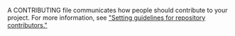 A CONTRIBUTING file communicates how people should contribute to your project. For more information, see ["Setting guidelines for repository contributors."](https://docs.github.com/en/articles/setting-guidelines-for-repository-contributors)

